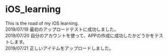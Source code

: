 # iOS_learning  
This is the road of my iOS learning.  
2019/07/19 最初のアップロードテストに成功しました。  
2019/07/20 自分のアカウントを使って、APPの作成に成功したかどうかをテストします。  
2019/07/21 正しいアイテムをアップロードしました。  
